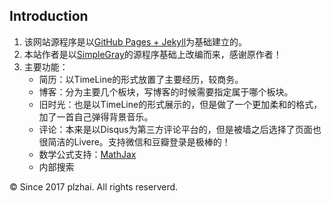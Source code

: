 ## Introduction 

1. 该网站源程序是以[GitHub Pages + Jekyll](https://jekyllrb.com/docs/github-pages/)为基础建立的。
2. 本站作者是以[SimpleGray](https://github.com/mytharcher/SimpleGray)的源程序基础上改编而来，感谢原作者！
3. 主要功能：
   - 简历：以TimeLine的形式放置了主要经历，较商务。
   - 博客：分为主要几个板块，写博客的时候需要指定属于哪个板块。
   - 旧时光：也是以TimeLine的形式展示的，但是做了一个更加柔和的格式，加了一首自己弹得背景音乐。
   - 评论：本来是以Disqus为第三方评论平台的，但是被墙之后选择了页面也很简洁的Livere。支持微信和豆瓣登录是极棒的！
   - 数学公式支持：[MathJax](https://www.mathjax.org/)
   - 内部搜索


© Since 2017 plzhai. All rights reserverd.
